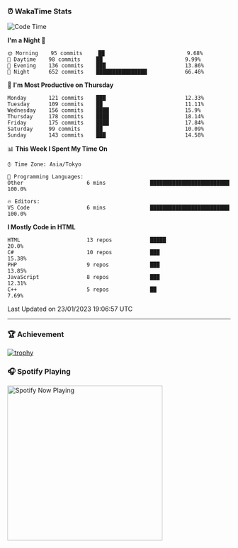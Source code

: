 ### ⏰ WakaTime Stats


<!--START_SECTION:waka-->
![Code Time](http://img.shields.io/badge/Code%20Time-510%20hrs%2031%20mins-blue)

**I'm a Night 🦉** 

```text
🌞 Morning    95 commits     ██                          9.68% 
🌆 Daytime    98 commits     ██                          9.99% 
🌃 Evening    136 commits    ███                         13.86% 
🌙 Night      652 commits    ████████████████            66.46%

```
📅 **I'm Most Productive on Thursday** 

```text
Monday       121 commits    ███                         12.33% 
Tuesday      109 commits    ██                          11.11% 
Wednesday    156 commits    ████                        15.9% 
Thursday     178 commits    ████                        18.14% 
Friday       175 commits    ████                        17.84% 
Saturday     99 commits     ██                          10.09% 
Sunday       143 commits    ███                         14.58%

```


📊 **This Week I Spent My Time On** 

```text
⌚︎ Time Zone: Asia/Tokyo

💬 Programming Languages: 
Other                    6 mins              █████████████████████████   100.0%

🔥 Editors: 
VS Code                  6 mins              █████████████████████████   100.0%

```

**I Mostly Code in HTML** 

```text
HTML                     13 repos            █████                       20.0% 
C#                       10 repos            ███                         15.38% 
PHP                      9 repos             ███                         13.85% 
JavaScript               8 repos             ███                         12.31% 
C++                      5 repos             ██                          7.69%

```



 Last Updated on 23/01/2023 19:06:57 UTC
<!--END_SECTION:waka-->

---

### 🏆 Achievement

[![trophy](https://github-profile-trophy.vercel.app/?username=Slime-hatena&theme=flat&no-bg=true&no-frame=true&column=8)](https://github.com/ryo-ma/github-profile-trophy)

### 🎧 Spotify Playing

[<img src="https://spotify-now-playing-slime-hatena.vercel.app/api/spotify-playing" alt="Spotify Now Playing" width="350" />](https://open.spotify.com/user/slime_hatena)

<!--
**Slime-hatena/Slime-hatena** is a ✨ _special_ ✨ repository because its `README.md` (this file) appears on your GitHub profile.

Here are some ideas to get you started:

- 🔭 I’m currently working on ...
- 🌱 I’m currently learning ...
- 👯 I’m looking to collaborate on ...
- 🤔 I’m looking for help with ...
- 💬 Ask me about ...
- 📫 How to reach me: ...
- 😄 Pronouns: ...
- ⚡ Fun fact: ...
-->
